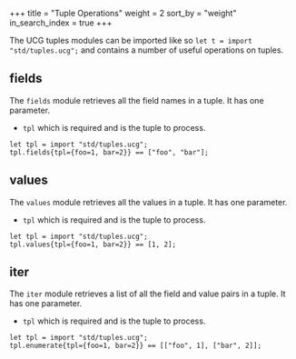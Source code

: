 +++
title = "Tuple Operations"
weight = 2
sort_by = "weight"
in_search_index = true
+++

The UCG tuples modules can be imported like so `let t = import "std/tuples.ucg";` 
and contains a number of useful operations on tuples.

## fields

The `fields` module retrieves all the field names in a tuple. It has one
parameter.

* `tpl` which is required and is the tuple to process.

```
let tpl = import "std/tuples.ucg";
tpl.fields{tpl={foo=1, bar=2}} == ["foo", "bar"];
```

## values

The `values` module retrieves all the values in a tuple. It has one parameter.

* `tpl` which is required and is the tuple to process.

```
let tpl = import "std/tuples.ucg";
tpl.values{tpl={foo=1, bar=2}} == [1, 2];
```

## iter

The `iter` module retrieves a list of all the field and value pairs in a tuple.
It has one parameter.

* `tpl` which is required and is the tuple to process.

```
let tpl = import "std/tuples.ucg";
tpl.enumerate{tpl={foo=1, bar=2}} == [["foo", 1], ["bar", 2]];
```